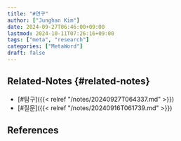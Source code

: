 ```yaml
---
title: "#연구"
author: ["Junghan Kim"]
date: 2024-09-27T06:46:00+09:00
lastmod: 2024-10-11T07:26:16+09:00
tags: ["meta", "research"]
categories: ["MetaWord"]
draft: false
---
```


<!--more-->


## Related-Notes {#related-notes}

-   [#탐구]({{< relref "/notes/20240927T064337.md" >}})
-   [#질문]({{< relref "/notes/20240916T061739.md" >}})

## References

<style>.csl-entry{text-indent: -1.5em; margin-left: 1.5em;}</style><div class="csl-bib-body">
</div>
